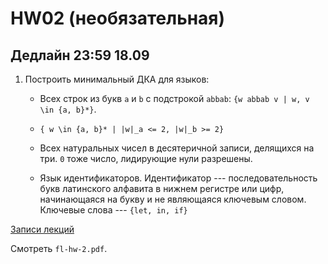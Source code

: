 # HW02 (необязательная)

## Дедлайн 23:59 18.09

1. Построить минимальный ДКА для языков: 

   * Всех строк из букв `a` и `b` с подстрокой `abbab`: `{w abbab v | w, v \in {a, b}*}`. 
  
   * `{ w \in {a, b}* | |w|_a <= 2, |w|_b >= 2}` 
   
   * Всех натуральных чисел в десятеричной записи, делящихся на три. `0` тоже число, лидирующие нули разрешены.
   
   * Язык идентификаторов. Идентификатор --- последовательность букв латинского алфавита в нижнем регистре или цифр, начинающаяся на букву и не являющаяся ключевым словом. Ключевые слова --- `{let, in, if}` 

[Записи лекций](https://drive.google.com/drive/folders/1wyFb60I9bwBqTVYBgv4cu-23KFOZhcM9?usp=sharing)

Смотреть `fl-hw-2.pdf`.


